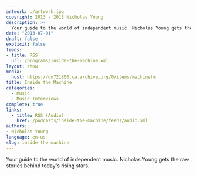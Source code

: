 ```yaml
---
artwork: ./artwork.jpg
copyright: 2013 - 2015 Nicholas Young
description: >-
  Your guide to the world of independent music. Nicholas Young gets the raw stories behind today's rising stars.
date: "2013-07-01"
draft: false
explicit: false
feeds:
- title: RSS
  url: /programs/inside-the-machine.xml
layout: show
media:
  host: https://dn721806.ca.archive.org/0/items/machinefm
title: Inside the Machine
categories:
  - Music
  - Music Interviews
complete: true
links:
  - title: RSS (Audio)
    href: /podcasts/inside-the-machine/feeds/audio.xml
authors:
- Nicholas Young
language: en-us
slug: inside-the-machine
---
```

Your guide to the world of independent music. Nicholas Young gets the raw stories behind today's rising stars.

